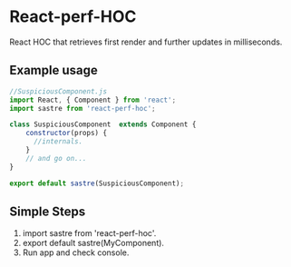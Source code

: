 # React-perf-HOC
React HOC that retrieves first render and further updates in milliseconds. 

## Example usage

```javascript
//SuspiciousComponent.js
import React, { Component } from 'react';
import sastre from 'react-perf-hoc';

class SuspiciousComponent  extends Component {
    constructor(props) {
      //internals.
    }
    // and go on...
}

export default sastre(SuspiciousComponent);
```


## Simple Steps

1. import sastre from 'react-perf-hoc'.
2. export default sastre(MyComponent).
3. Run app and check console.
